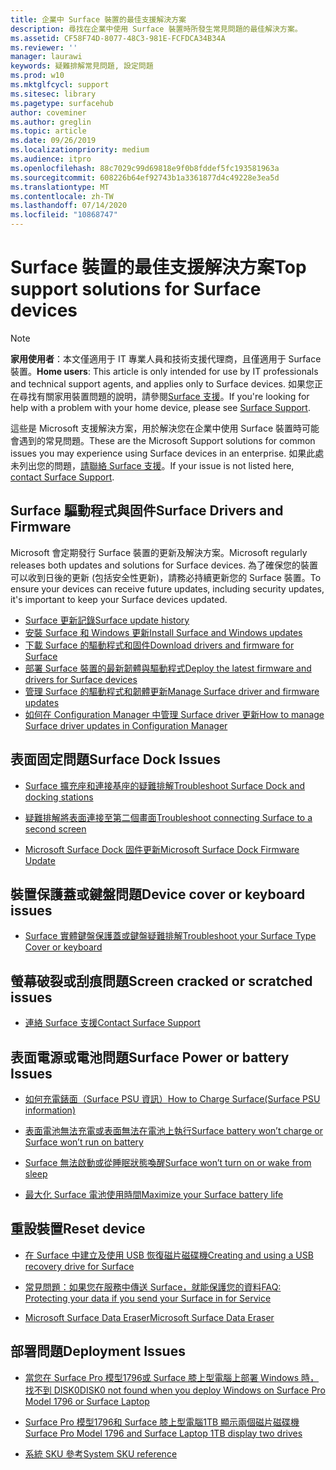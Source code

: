 ```yaml
---
title: 企業中 Surface 裝置的最佳支援解決方案
description: 尋找在企業中使用 Surface 裝置時所發生常見問題的最佳解決方案。
ms.assetid: CF58F74D-8077-48C3-981E-FCFDCA34B34A
ms.reviewer: ''
manager: laurawi
keywords: 疑難排解常見問題, 設定問題
ms.prod: w10
ms.mktglfcycl: support
ms.sitesec: library
ms.pagetype: surfacehub
author: coveminer
ms.author: greglin
ms.topic: article
ms.date: 09/26/2019
ms.localizationpriority: medium
ms.audience: itpro
ms.openlocfilehash: 88c7029c99d69818e9f0b8fddef5fc193581963a
ms.sourcegitcommit: 608226b64ef92743b1a3361877d4c49228e3ea5d
ms.translationtype: MT
ms.contentlocale: zh-TW
ms.lasthandoff: 07/14/2020
ms.locfileid: "10868747"
---
```

# <span data-ttu-id="6b084-104">Surface 裝置的最佳支援解決方案</span><span class="sxs-lookup"><span data-stu-id="6b084-104">Top support solutions for Surface devices</span></span>

> [!Note]
> <span data-ttu-id="6b084-105">**家用使用者**：本文僅適用于 IT 專業人員和技術支援代理商，且僅適用于 Surface 裝置。</span><span class="sxs-lookup"><span data-stu-id="6b084-105">**Home users**: This article is only intended for use by IT professionals and technical support agents, and applies only to Surface devices.</span></span> <span data-ttu-id="6b084-106">如果您正在尋找有關家用裝置問題的說明，請參閱[Surface 支援](contact-surface-support.md?tabs=online)。</span><span class="sxs-lookup"><span data-stu-id="6b084-106">If you're looking for help with a problem with your home device, please see [Surface Support](contact-surface-support.md?tabs=online).</span></span>

<span data-ttu-id="6b084-107">這些是 Microsoft 支援解決方案，用於解決您在企業中使用 Surface 裝置時可能會遇到的常見問題。</span><span class="sxs-lookup"><span data-stu-id="6b084-107">These are the Microsoft Support solutions for common issues you may experience using Surface devices in an enterprise.</span></span> <span data-ttu-id="6b084-108">如果此處未列出您的問題，[請聯絡 Surface 支援](contact-surface-support.md?tabs=online)。</span><span class="sxs-lookup"><span data-stu-id="6b084-108">If your issue is not listed here, [contact Surface Support](contact-surface-support.md?tabs=online).</span></span>

## <span data-ttu-id="6b084-109">Surface 驅動程式與固件</span><span class="sxs-lookup"><span data-stu-id="6b084-109">Surface Drivers and Firmware</span></span>

<span data-ttu-id="6b084-110">Microsoft 會定期發行 Surface 裝置的更新及解決方案。</span><span class="sxs-lookup"><span data-stu-id="6b084-110">Microsoft regularly releases both updates and solutions for Surface devices.</span></span> <span data-ttu-id="6b084-111">為了確保您的裝置可以收到日後的更新 (包括安全性更新)，請務必持續更新您的 Surface 裝置。</span><span class="sxs-lookup"><span data-stu-id="6b084-111">To ensure your devices can receive future updates, including security updates, it's important to keep your Surface devices updated.</span></span>

- [<span data-ttu-id="6b084-112">Surface 更新記錄</span><span class="sxs-lookup"><span data-stu-id="6b084-112">Surface update history</span></span>](https://www.microsoft.com/surface/support/install-update-activate/surface-update-history)
- [<span data-ttu-id="6b084-113">安裝 Surface 和 Windows 更新</span><span class="sxs-lookup"><span data-stu-id="6b084-113">Install Surface and Windows updates</span></span>](https://www.microsoft.com/surface/support/performance-and-maintenance/install-software-updates-for-surface?os=windows-10&=undefined)
- [<span data-ttu-id="6b084-114">下載 Surface 的驅動程式和固件</span><span class="sxs-lookup"><span data-stu-id="6b084-114">Download drivers and firmware for Surface</span></span>](https://support.microsoft.com/help/4023482)
- [<span data-ttu-id="6b084-115">部署 Surface 裝置的最新韌體與驅動程式</span><span class="sxs-lookup"><span data-stu-id="6b084-115">Deploy the latest firmware and drivers for Surface devices</span></span>](https://docs.microsoft.com/surface/deploy-the-latest-firmware-and-drivers-for-surface-devices)
- [<span data-ttu-id="6b084-116">管理 Surface 的驅動程式和韌體更新</span><span class="sxs-lookup"><span data-stu-id="6b084-116">Manage Surface driver and firmware updates</span></span>](https://docs.microsoft.com/surface/manage-surface-pro-3-firmware-updates)
- [<span data-ttu-id="6b084-117">如何在 Configuration Manager 中管理 Surface driver 更新</span><span class="sxs-lookup"><span data-stu-id="6b084-117">How to manage Surface driver updates in Configuration Manager</span></span>](https://support.microsoft.com/help/4098906)

## <span data-ttu-id="6b084-118">表面固定問題</span><span class="sxs-lookup"><span data-stu-id="6b084-118">Surface Dock Issues</span></span>

- [<span data-ttu-id="6b084-119">Surface 擴充座和連接基座的疑難排解</span><span class="sxs-lookup"><span data-stu-id="6b084-119">Troubleshoot Surface Dock and docking stations</span></span>](https://support.microsoft.com/help/4023468/surface-troubleshoot-surface-dock-and-docking-stations)

- [<span data-ttu-id="6b084-120">疑難排解將表面連接至第二個畫面</span><span class="sxs-lookup"><span data-stu-id="6b084-120">Troubleshoot connecting Surface to a second screen</span></span>](https://support.microsoft.com/help/4023496)

- [<span data-ttu-id="6b084-121">Microsoft Surface Dock 固件更新</span><span class="sxs-lookup"><span data-stu-id="6b084-121">Microsoft Surface Dock Firmware Update</span></span>](https://docs.microsoft.com/surface/surface-dock-updater)

## <span data-ttu-id="6b084-122">裝置保護蓋或鍵盤問題</span><span class="sxs-lookup"><span data-stu-id="6b084-122">Device cover or keyboard issues</span></span>

- [<span data-ttu-id="6b084-123">Surface 實體鍵盤保護蓋或鍵盤疑難排解</span><span class="sxs-lookup"><span data-stu-id="6b084-123">Troubleshoot your Surface Type Cover or keyboard</span></span>](https://www.microsoft.com/surface/support/hardware-and-drivers/troubleshoot-surface-keyboards)

## <span data-ttu-id="6b084-124">螢幕破裂或刮痕問題</span><span class="sxs-lookup"><span data-stu-id="6b084-124">Screen cracked or scratched issues</span></span>

- [<span data-ttu-id="6b084-125">連絡 Surface 支援</span><span class="sxs-lookup"><span data-stu-id="6b084-125">Contact Surface Support</span></span>](contact-surface-support.md?tabs=online)

## <span data-ttu-id="6b084-126">表面電源或電池問題</span><span class="sxs-lookup"><span data-stu-id="6b084-126">Surface Power or battery Issues</span></span>

- [<span data-ttu-id="6b084-127">如何充電錶面（Surface PSU 資訊）</span><span class="sxs-lookup"><span data-stu-id="6b084-127">How to Charge Surface(Surface PSU information)</span></span>](https://support.microsoft.com/help/4023496)

- [<span data-ttu-id="6b084-128">表面電池無法充電或表面無法在電池上執行</span><span class="sxs-lookup"><span data-stu-id="6b084-128">Surface battery won’t charge or Surface won’t run on battery</span></span>](https://support.microsoft.com/help/4023536)

- [<span data-ttu-id="6b084-129">Surface 無法啟動或從睡眠狀態喚醒</span><span class="sxs-lookup"><span data-stu-id="6b084-129">Surface won’t turn on or wake from sleep</span></span>](https://support.microsoft.com/help/4023537)

- [<span data-ttu-id="6b084-130">最大化 Surface 電池使用時間</span><span class="sxs-lookup"><span data-stu-id="6b084-130">Maximize your Surface battery life</span></span>](https://support.microsoft.com/help/4483194)

## <span data-ttu-id="6b084-131">重設裝置</span><span class="sxs-lookup"><span data-stu-id="6b084-131">Reset device</span></span>

- [<span data-ttu-id="6b084-132">在 Surface 中建立及使用 USB 恢復磁片磁碟機</span><span class="sxs-lookup"><span data-stu-id="6b084-132">Creating and using a USB recovery drive for Surface</span></span>](https://support.microsoft.com/help/4023512)

- [<span data-ttu-id="6b084-133">常見問題：如果您在服務中傳送 Surface，就能保護您的資料</span><span class="sxs-lookup"><span data-stu-id="6b084-133">FAQ: Protecting your data if you send your Surface in for Service</span></span>](https://support.microsoft.com/help/4023508)

- [<span data-ttu-id="6b084-134">Microsoft Surface Data Eraser</span><span class="sxs-lookup"><span data-stu-id="6b084-134">Microsoft Surface Data Eraser</span></span>](https://docs.microsoft.com/surface/microsoft-surface-data-eraser)

## <span data-ttu-id="6b084-135">部署問題</span><span class="sxs-lookup"><span data-stu-id="6b084-135">Deployment Issues</span></span>

- [<span data-ttu-id="6b084-136">當您在 Surface Pro 模型1796或 Surface 膝上型電腦上部署 Windows 時，找不到 DISK0</span><span class="sxs-lookup"><span data-stu-id="6b084-136">DISK0 not found when you deploy Windows on Surface Pro Model 1796 or Surface Laptop</span></span>](https://support.microsoft.com/help/4046108)

- [<span data-ttu-id="6b084-137">Surface Pro 模型1796和 Surface 膝上型電腦1TB 顯示兩個磁片磁碟機</span><span class="sxs-lookup"><span data-stu-id="6b084-137">Surface Pro Model 1796 and Surface Laptop 1TB display two drives</span></span>](https://support.microsoft.com/help/4046105)

- [<span data-ttu-id="6b084-138">系統 SKU 參考</span><span class="sxs-lookup"><span data-stu-id="6b084-138">System SKU reference</span></span>](https://docs.microsoft.com/surface/surface-system-sku-reference)
